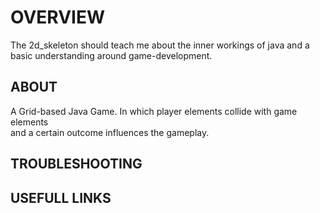 # OVERVIEW

The 2d_skeleton should teach me about the inner workings of java and 
a basic understanding around game-development.


## ABOUT

A Grid-based Java Game. In which player elements collide with game elements  
and a certain outcome influences the gameplay.


## TROUBLESHOOTING

## USEFULL LINKS

